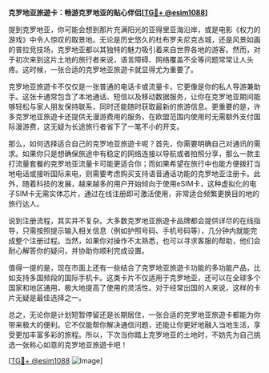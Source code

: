 **克罗地亚旅遊卡：畅游克罗地亚的贴心伴侣[[TG💪+ @esim1088](https://t.me/s/esim1088)]**

提到克罗地亚，你可能会想到那片充满阳光的亚得里亚海沿岸，或是电影《权力的游戏》中令人惊叹的取景地。无论是历史悠久的杜布罗夫尼克古城，还是风景如画的普拉竞技场，克罗地亚都以其独特的魅力吸引着来自世界各地的游客。然而，对于初次来到这片土地的旅行者来说，语言障碍、网络覆盖不全等问题常常让人头疼。这时候，一张合适的克罗地亚旅遊卡就显得尤为重要了。

克罗地亚旅遊卡不仅仅是一张普通的电话卡或流量卡，它更像是你的私人导游兼助手。这张卡通常包含了本地通话、短信以及移动数据服务，让你在克罗地亚期间能够轻松与家人朋友保持联系，同时还能随时获取最新的旅游信息。更重要的是，许多克罗地亚旅遊卡还提供无漫游费用的服务，在欧盟范围内使用时无需额外支付国际漫游费，这无疑为长途旅行者省下了一笔不小的开支。

那么，如何选择适合自己的克罗地亚旅遊卡呢？首先，你需要明确自己对通讯的需求。如果你只是想确保旅途中有稳定的网络连接以导航或者拍照分享，那么一款主打流量套餐的克罗地亚流量卡可能更适合你；而如果希望在旅行中也能方便拨打当地电话或接听国际来电，则需要考虑购买支持语音通话功能的克罗地亚注册卡。此外，随着科技的发展，越来越多的用户开始倾向于使用eSIM卡，这种虚拟化的电子SIM卡无需实体芯片，通过在线注册即可激活使用，非常适合频繁更换目的地的旅行达人。

说到注册流程，其实并不复杂。大多数克罗地亚旅遊卡品牌都会提供详尽的在线指导，只需按照提示输入相关信息（例如护照号码、手机号码等），几分钟内就能完成整个注册过程。当然，如果你对操作不太熟悉，也可以寻求客服的帮助，他们会耐心解答你的疑问，并协助你顺利完成设置。

值得一提的是，现在市面上还有一些结合了克罗地亚旅遊卡功能的多功能产品，比如支持多国频段的国际手机卡。这类卡片不仅适用于克罗地亚，还可以在全球多个国家和地区通用，极大地提高了使用的灵活性。对于经常出国的人来说，这样的卡片无疑是最佳选择之一。

总之，无论你是计划短暂停留还是长期居住，一张合适的克罗地亚旅遊卡都能为你带来极大的便利。它不仅能帮你解决通信问题，还能让你更好地融入当地生活，享受更加丰富多彩的旅程。所以，下次当你踏上克罗地亚的土地时，不妨先为自己挑选一张称心如意的克罗地亚旅遊卡吧！

[[TG💪+ @esim1088](https://t.me/s/esim1088) ![Image](https://i.postimg.cc/4NQfJmqS/Snipaste-2025-05-13-00-14-12.png)]